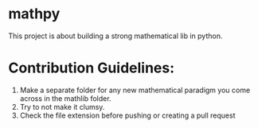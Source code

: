 # mathpy
This project is about building a strong mathematical lib in python.




# Contribution Guidelines:
1. Make a separate folder for any new mathematical paradigm you come across in the mathlib folder.
2. Try to not make it clumsy.
3. Check the file extension before pushing or creating a pull request
